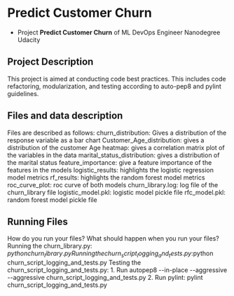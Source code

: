 # Predict Customer Churn

- Project **Predict Customer Churn** of ML DevOps Engineer Nanodegree Udacity

## Project Description
This project is aimed at conducting code best practices. This includes code refactoring, modularization, and testing according to auto-pep8 and pylint guidelines.

## Files and data description
Files are described as follows:
churn_distribution: Gives a distribution of the response variable as a bar chart
Customer_Age_distribution: gives a distribution of the customer Age
heatmap: gives a correlation matrix plot of the variables in the data
marital_status_distribution: gives a distribution of the marital status
feature_importance: give a feature importance of the features in the models
logistic_results: highlights the logistic regression model metrics
rf_results: highlights the random forest model metrics
roc_curve_plot: roc curve of both models
churn_library.log: log file of the churn_library file
logistic_model.pkl: logistic model pickle file
rfc_model.pkl: random forest model pickle file 

## Running Files
How do you run your files? What should happen when you run your files?
Running the churn_library.py: $python churn_library.py
Running the churn_script_logging_and_tests.py:$python churn_script_logging_and_tests.py
Testing the churn_script_logging_and_tests.py: 1. Run autopep8 --in-place --aggressive --aggressive churn_script_logging_and_tests.py
                                               2. Run pylint: pylint churn_script_logging_and_tests.py



